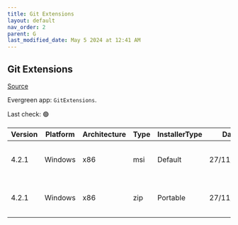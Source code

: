```yaml
---
title: Git Extensions
layout: default
nav_order: 2
parent: G
last_modified_date: May 5 2024 at 12:41 AM
---
```


## Git Extensions

[Source](https://github.com/gitextensions/gitextensions)

Evergreen app: `GitExtensions`. 

Last check: 🟢

| Version | Platform | Architecture | Type | InstallerType | Date       | Size     | URI                                                                                                                                                                                                                                                  |
| ------- | -------- | ------------ | ---- | ------------- | ---------- | -------- | ---------------------------------------------------------------------------------------------------------------------------------------------------------------------------------------------------------------------------------------------------- |
| 4.2.1   | Windows  | x86          | msi  | Default       | 27/11/2023 | 23248896 | [https://github.com/gitextensions/gitextensions/releases/download/v4.2.1/GitExtensions-4.2.1.17611-b0c0b2848.msi](https://github.com/gitextensions/gitextensions/releases/download/v4.2.1/GitExtensions-4.2.1.17611-b0c0b2848.msi)                   |
| 4.2.1   | Windows  | x86          | zip  | Portable      | 27/11/2023 | 22614104 | [https://github.com/gitextensions/gitextensions/releases/download/v4.2.1/GitExtensions-Portable-4.2.1.17611-b0c0b2848.zip](https://github.com/gitextensions/gitextensions/releases/download/v4.2.1/GitExtensions-Portable-4.2.1.17611-b0c0b2848.zip) |
